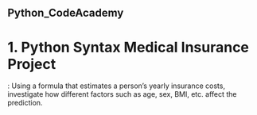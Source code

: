 ## Python_CodeAcademy 

# 1. Python Syntax Medical Insurance Project
   : Using a formula that estimates a person’s yearly insurance costs, investigate how different factors such as age, sex, BMI, etc. affect the prediction.








